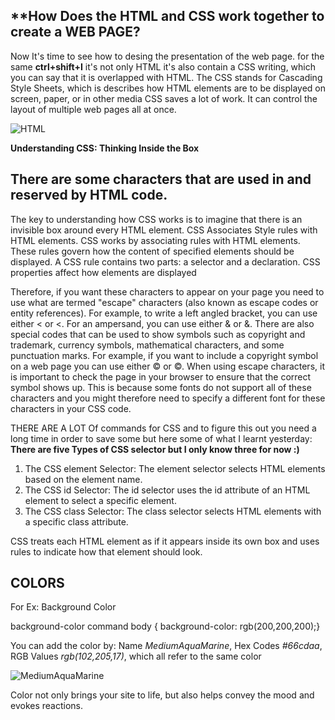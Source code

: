 ## **How Does the HTML and CSS work together to create a WEB PAGE?

Now It's time to see how to desing the presentation of the web page.
for the same **ctrl+shift+I** it's not only HTML it's also contain a CSS writing, which you can say that it is overlapped with HTML. 
The CSS stands for Cascading Style Sheets, which is describes how HTML elements are to be displayed on screen, paper, or in other media
CSS saves a lot of work. It can control the layout of multiple web pages all at once.

![HTML](https://encrypted-tbn0.gstatic.com/images?q=tbn:ANd9GcSjkh1y-kZ6205TKw-aDR6rAN6RLnjIkbwdDA&usqp=CAU)

**Understanding CSS: Thinking Inside the Box**
## **There are some characters that are used in and reserved by HTML code**.
The key to understanding how CSS works is to imagine that there is an invisible box around every HTML element. CSS Associates Style rules with HTML elements.
CSS works by associating rules with HTML elements. These rules govern how the content of specified elements should be displayed. 
A CSS rule contains two parts: a selector and a declaration. CSS properties affect how elements are displayed

Therefore, if you want these characters to appear on your page you need to use what are termed "escape" characters (also known as escape codes or entity references). For example, to write a left angled bracket, you can use either &lt; or &#60;. For an ampersand, you can use either &amp; or &#38;.
There are also special codes that can be used to show symbols such as copyright and trademark, currency symbols, mathematical characters, and some punctuation marks. For example, if you want to include a copyright symbol on a web page you can use either &copy; or &#169;.
When using escape characters, it is important to check the page in your browser to ensure that the correct symbol shows up. 
This is because some fonts do not support all of these characters and you might therefore need to specify a different font for these characters in your CSS code.

THERE ARE A LOT Of commands for CSS and to figure this out you need a long time in order to save some but here some of what I learnt yesterday:
**There are five Types of CSS selector but I only know three for now :)**
1. The CSS element Selector: The element selector selects HTML elements based on the element name.
2. The CSS id Selector: The id selector uses the id attribute of an HTML element to select a specific element.
3. The CSS class Selector: The class selector selects HTML elements with a specific class attribute.

CSS treats each HTML element as if it appears inside its own box and uses rules to indicate how that element should look.
## **COLORS**

For Ex: Background Color

background-color command
body {
background-color: rgb(200,200,200);}

You can add the color by: Name *MediumAquaMarine*, Hex Codes *#66cdaa*, RGB Values *rgb(102,205,17)*, which all refer to the same color 

![MediumAquaMarine](https://www.colorhexa.com/66ddaa.png)

Color not only brings your site to life, but also helps convey the mood and evokes reactions.

